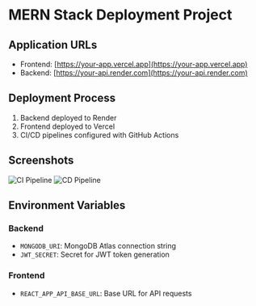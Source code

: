 # MERN Stack Deployment Project

## Application URLs
- Frontend: [https://your-app.vercel.app](https://your-app.vercel.app)
- Backend: [https://your-api.render.com](https://your-api.render.com)

## Deployment Process
1. Backend deployed to Render
2. Frontend deployed to Vercel
3. CI/CD pipelines configured with GitHub Actions

## Screenshots
![CI Pipeline](screenshots/ci-pipeline.png)
![CD Pipeline](screenshots/cd-pipeline.png)

## Environment Variables
### Backend
- `MONGODB_URI`: MongoDB Atlas connection string
- `JWT_SECRET`: Secret for JWT token generation

### Frontend
- `REACT_APP_API_BASE_URL`: Base URL for API requests
